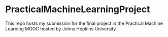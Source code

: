 # PracticalMachineLearningProject
This repo hosts my submission for the final project in the Practical Machine Learning MOOC hosted by Johns Hopkins University.
